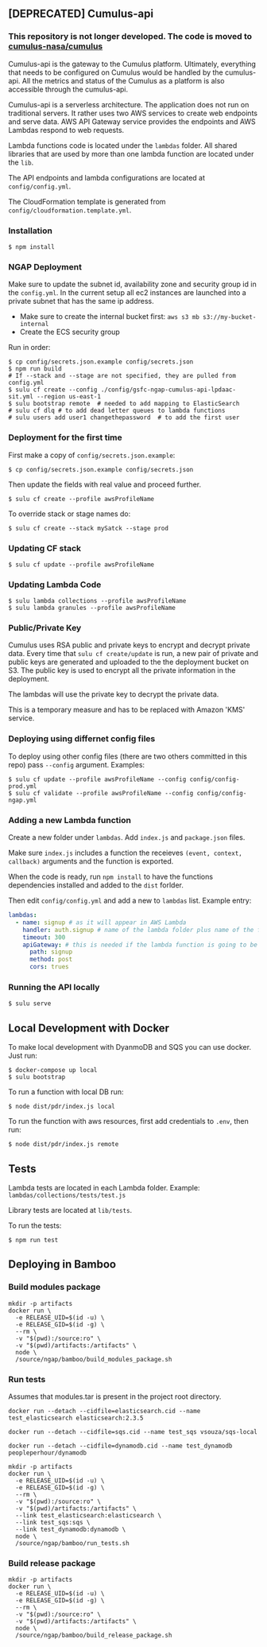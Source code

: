 ## [DEPRECATED] Cumulus-api

### This repository is not longer developed. The code is moved to [cumulus-nasa/cumulus](https://github.com/cumulus-nasa/cumulus)

Cumulus-api is the gateway to the Cumulus platform. Ultimately, everything that needs to be configured on Cumulus would be handled by the cumulus-api. All the metrics and status of the Cumulus as a platform is also accessible through the cumulus-api.

Cumulus-api is a serverless architecture. The application does not run on traditional servers. It rather uses two AWS services to create web endpoints and serve data. AWS API Gateway service provides the endpoints and AWS Lambdas respond to web requests.

Lambda functions code is located under the `lambdas` folder. All shared libraries that are used by more than one lambda function are located under the `lib`.

The API endpoints and lambda configurations are located at `config/config.yml`.

The CloudFormation template is generated from `config/cloudformation.template.yml`.

### Installation

    $ npm install

### NGAP Deployment

Make sure to update the subnet id, availability zone and security group id in the `config.yml`. In the current setup all ec2 instances are launched into a private subnet that has the same ip address.

* Make sure to create the internal bucket first:  `aws s3 mb s3://my-bucket-internal`
* Create the ECS security group

Run in order:

    $ cp config/secrets.json.example config/secrets.json
    $ npm run build
    # If --stack and --stage are not specified, they are pulled from config.yml
    $ sulu cf create --config ./config/gsfc-ngap-cumulus-api-lpdaac-sit.yml --region us-east-1
    $ sulu bootstrap remote  # needed to add mapping to ElasticSearch
    # sulu cf dlq # to add dead letter queues to lambda functions
    # sulu users add user1 changethepassword  # to add the first user

### Deployment for the first time

First make a copy of `config/secrets.json.example`:

    $ cp config/secrets.json.example config/secrets.json

Then update the fields with real value and proceed further.

    $ sulu cf create --profile awsProfileName

To override stack or stage names do:

    $ sulu cf create --stack mySatck --stage prod

### Updating CF stack

    $ sulu cf update --profile awsProfileName

### Updating Lambda Code

    $ sulu lambda collections --profile awsProfileName
    $ sulu lambda granules --profile awsProfileName

### Public/Private Key

Cumulus uses RSA public and private keys to encrypt and decrypt private data. Every time that `sulu cf create/update` is run, a new pair of private and public keys are generated and uploaded to the the deployment bucket on S3. The public key is used to encrypt all the private information in the deployment.

The lambdas will use the private key to decrypt the private data.

This is a temporary measure and has to be replaced with Amazon 'KMS' service.

### Deploying using differnet config files

To deploy using other config files (there are two others committed in this repo) pass `--config` argument. Examples:

    $ sulu cf update --profile awsProfileName --config config/config-prod.yml
    $ sulu cf validate --profile awsProfileName --config config/config-ngap.yml

### Adding a new Lambda function

Create a new folder under `lambdas`. Add `index.js` and `package.json` files.

Make sure `index.js` includes a function the receieves `(event, context, callback)` arguments and the function is exported.

When the code is ready, run `npm install` to have the functions dependencies installed and added to the `dist` forlder.

Then edit `config/config.yml` and add a new to `lambdas` list. Example entry:

```yaml
lambdas:
  - name: signup # as it will appear in AWS Lambda
    handler: auth.signup # name of the lambda folder plus name of the function
    timeout: 300
    apiGateway: # this is needed if the lambda function is going to be associated with an apigateway endpoint
      path: signup
      method: post
      cors: trues
```

### Running the API locally

    $ sulu serve

## Local Development with Docker

To make local development with DyanmoDB and SQS you can use docker. Just run:

    $ docker-compose up local
    $ sulu bootstrap

To run a function with local DB run:

    $ node dist/pdr/index.js local

To run the function with aws resources, first add credentials to `.env`, then run:

    $ node dist/pdr/index.js remote

## Tests

Lambda tests are located in each Lambda folder. Example: `lambdas/collections/tests/test.js`

Library tests are located at `lib/tests`.

To run the tests:

    $ npm run test

## Deploying in Bamboo

### Build modules package

```(bash)
mkdir -p artifacts
docker run \
  -e RELEASE_UID=$(id -u) \
  -e RELEASE_GID=$(id -g) \
  --rm \
  -v "$(pwd):/source:ro" \
  -v "$(pwd)/artifacts:/artifacts" \
  node \
  /source/ngap/bamboo/build_modules_package.sh
```

### Run tests

Assumes that modules.tar is present in the project root directory.

```(bash)
docker run --detach --cidfile=elasticsearch.cid --name test_elasticsearch elasticsearch:2.3.5

docker run --detach --cidfile=sqs.cid --name test_sqs vsouza/sqs-local

docker run --detach --cidfile=dynamodb.cid --name test_dynamodb peopleperhour/dynamodb

mkdir -p artifacts
docker run \
  -e RELEASE_UID=$(id -u) \
  -e RELEASE_GID=$(id -g) \
  --rm \
  -v "$(pwd):/source:ro" \
  -v "$(pwd)/artifacts:/artifacts" \
  --link test_elasticsearch:elasticsearch \
  --link test_sqs:sqs \
  --link test_dynamodb:dynamodb \
  node \
  /source/ngap/bamboo/run_tests.sh
```

### Build release package

```(bash)
mkdir -p artifacts
docker run \
  -e RELEASE_UID=$(id -u) \
  -e RELEASE_GID=$(id -g) \
  --rm \
  -v "$(pwd):/source:ro" \
  -v "$(pwd)/artifacts:/artifacts" \
  node \
  /source/ngap/bamboo/build_release_package.sh
```
